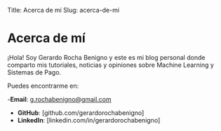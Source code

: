 Title: Acerca de mí
Slug: acerca-de-mi

# Acerca de mí

¡Hola! Soy Gerardo Rocha Benigno y este es mi blog personal donde comparto mis tutoriales, noticias y opiniones sobre Machine Learning y Sistemas de Pago.

Puedes encontrarme en:

-**Email**: g.rochabenigno@gmail.com
- **GitHub**: [github.com/gerardorochabenigno]
- **LinkedIn**: [linkedin.com/in/gerardorochabenigno]